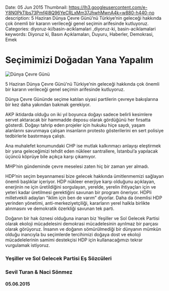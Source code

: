Date: 05 Jun 2015
Thumbnail: https://lh3.googleusercontent.com/e-Y8N0PkTlbs73Pmf4I8Q96YeCRLxMm37JhwhMwnA4k=w880-h440-no
description: 5 Haziran Dünya Çevre Günü’nü Türkiye’nin geleceği hakkında çok önemli bir kararın verileceği genel seçimin arifesinde kutluyoruz. 
Categories: diyoruz-ki/basin-aciklamalari ,diyoruz-ki, basin-aciklamalari
keywords: Diyoruz ki, Basın Açıklamaları, Duyuru, Haberler, Demokrasi, Emek

# Seçimimizi Doğadan Yana Yapalım

![Dünya Çevre Günü](https://lh3.googleusercontent.com/e-Y8N0PkTlbs73Pmf4I8Q96YeCRLxMm37JhwhMwnA4k=w880-h440-no)

5 Haziran Dünya Çevre Günü’nü Türkiye’nin geleceği hakkında çok önemli bir kararın verileceği genel seçimin arifesinde kutluyoruz. 

Dünya Çevre Gününde seçime katılan siyasi partilerin çevreye bakışlarına bir kez daha yakından bakmak gerekiyor.

AKP iktidarda olduğu on iki yıl boyunca doğayı sadece belirli kesimlere servet aktaracak bir hammadde deposu olarak gördüğünü her fırsatta gösterdi. Doğayı tahrip eden projeler için hukuku hiçe saydı, yaşam alanlarını savunmaya çalışan insanların protesto gösterilerini en sert polisiye tedbirlerle bastırmaya çalıştı. 

Ana muhalefet konumundaki CHP ise mutlak kalkınmacı anlayışı eleştirmek bir yana geleceğimizi tehdit eden nükleer santrallere, İstanbul’a yapılacak üçüncü köprüye bile açıkça karşı çıkamıyor. 

MHP’nin gündeminde çevre meselesi zaten hiç bir zaman yer almadı.

HDP’nin seçim beyannamesi bize gelecek hakkında ümitlenmemizi sağlayan önemli başlıklar içeriyor. HDP nükleer enerjiye karşı olduğunu açıklayan, enerjinin ne için üretildiğini sorgulayan, yerelde, yerelin ihtiyaçları için ve yeteri kadar üretilmesi gerektiğini savunan bir program öneriyor. HDPli milletvekili adayları “iklim için ben de varım” diyorlar. Daha da önemlisi HDP yerinden yönetimi, anti-merkeziyetçiliği, kararların yerel halkla birlikte alınmasını ve demokratik özerkliği savunan tek parti. 

Doğanın bir hak öznesi olduğuna inanan biz Yeşiller ve Sol Gelecek Partisi olarak ekoloji mücadelesini demokrasi mücadelesinin ayrılmaz bir parçası olarak görüyoruz. İnsanın ve doğanın sömürülmediği bir dünyanın mümkün olduğu inancıyla bu seçimlerde tercihimizi doğaya dost ve ekoloji mücadelelerinin samimi destekçisi HDP için kullanacağımızı tekrar vurgulamak istiyoruz.


### Yeşiller ve Sol Gelecek Partisi Eş Sözcüleri
### Sevil Turan & Naci Sönmez

#### 05.06.2015
